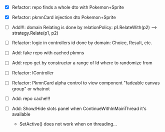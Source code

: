 - [x] Refactor: repo finds a whole dto with Pokemon+Sprite
- [x] Refactor: pkmnCard injection dto Pokemon+Sprite

- [ ] Add!!!: domain Relating is done by relationPolicy: p1.RelateWith(p2) --> strategy.Relate(p1, p2)
- [ ] Refactor: logic in controllers id done by domain: Choice, Result, etc.

- [ ] Add: fake repo with cached pkmns

- [ ] Add: repo get by constructor a range of Id where to randomize from
- [ ] Refactor: IController
- [ ] Refactor: PkmnCard alpha control to view component "fadeable canvas group" or whatnot
- [ ] Add: repo cache!!!
- [ ] Add: Show/Hide slots panel when ContinueWithInMainThread it's available
  - SetActive() does not work when on threading...